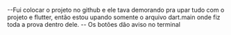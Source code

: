 --Fui colocar o projeto no github e ele tava demorando pra upar tudo com o projeto e flutter, então estou upando somente o arquivo dart.main onde fiz toda a prova dentro dele.
-- Os botões dão aviso no terminal
